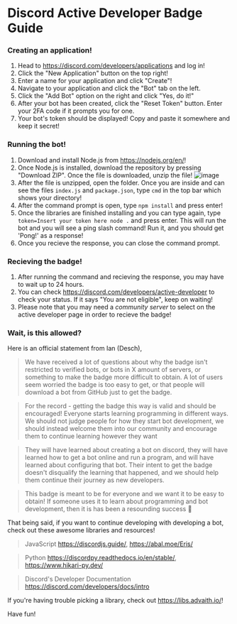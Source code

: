 # Discord Active Developer Badge Guide
### Creating an application!
1) Head to https://discord.com/developers/applications and log in!
2) Click the "New Application" button on the top right!
3) Enter a name for your application and click "Create"!
4) Navigate to your application and click the "Bot" tab on the left.
5) Click the "Add Bot" option on the right and click "Yes, do it!"
6) After your bot has been created, click the "Reset Token" button. Enter your 2FA code if it prompts you for one.
7) Your bot's token should be displayed! Copy and paste it somewhere and keep it secret!
### Running the bot!
1) Download and install Node.js from https://nodejs.org/en/!
2) Once Node.js is installed, download the repository by pressing "Download ZIP". Once the file is downloaded, unzip the file!
![image](https://user-images.githubusercontent.com/95271707/201288613-e187f377-b9ae-4bbf-8edb-c6c6ab24728e.png)
3) After the file is unzipped, open the folder. Once you are inside and can see the files `index.js` and `package.json`, type `cmd` in the top bar which shows your directory!
4) After the command prompt is open, type `npm install` and press enter!
5) Once the libraries are finished installing and you can type again, type `token=Insert your token here node .` and press enter. This will run the bot and you will see a ping slash command! Run it, and you should get 'Pong!' as a response!
6) Once you recieve the response, you can close the command prompt.
### Recieving the badge!
1) After running the command and recieving the response, you may have to wait up to 24 hours.
2) You can check https://discord.com/developers/active-developer to check your status. If it says "You are not eligible", keep on waiting!
3) Please note that you may need a *community server* to select on the active developer page in order to recieve the badge!

### Wait, is this allowed?
Here is an official statement from Ian (Desch),
> We have received a lot of questions about why the badge isn't restricted to verified bots, or bots in X amount of servers, or something to make the badge more difficult to obtain. A lot of users seem worried the badge is too easy to get, or that people will download a bot from GitHub just to get the badge.

> For the record - getting the badge this way is valid and should be encouraged! Everyone starts learning programming in different ways. We should not judge people for how they start bot development, we should instead welcome them into our community and encourage them to continue learning however they want

> They will have learned about creating a bot on discord, they will have learned how to get a bot online and run a program, and will have learned about configuring that bot. Their intent to get the badge doesn't disqualify the learning that happened, and we should help them continue their journey as new developers.

> This badge is meant to be for everyone and we want it to be easy to obtain! If someone uses it to learn about programming and bot development, then it is has been a resounding success 🙂

That being said, if you want to continue developing with developing a bot, check out these awesome libraries and resources!

> JavaScript https://discordjs.guide/, https://abal.moe/Eris/

> Python https://discordpy.readthedocs.io/en/stable/, https://www.hikari-py.dev/

> Discord's Developer Documentation https://discord.com/developers/docs/intro

If you're having trouble picking a library, check out https://libs.advaith.io/!

Have fun!
